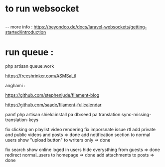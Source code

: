 # to run websocket
``` php artisan websockets:serve
```
-- more info : https://beyondco.de/docs/laravel-websockets/getting-started/introduction


# run queue : 
php artisan queue:work


https://freeshrinker.com/ASMSaLtl



anghami :

https://github.com/stephenjude/filament-blog

https://github.com/saade/filament-fullcalendar

pamf
php artisan shield:install
pa db:seed
pa translation:sync-missing-translation-keys



fix clicking on playlist video rendering
fix imporsnate issue rtl
add private and public videos and posts => done
add notification section to  normal users
show "upload button" to writers only => done

fix search
show online loged in users
hide everysthing from guests => done
redirect normal_users to homepage => done
add attachments to posts => done
